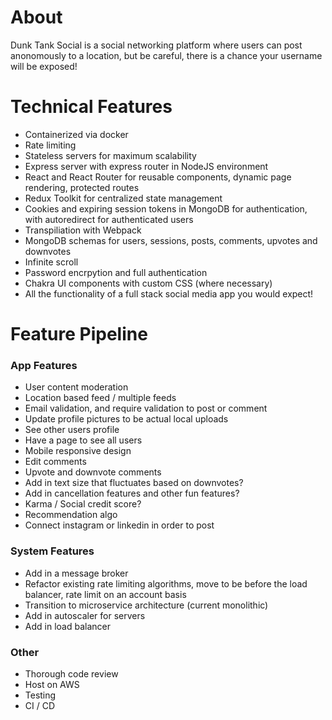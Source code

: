 # About

Dunk Tank Social is a social networking platform where users can post anonomously to a location, but be careful, there is a chance your username will be exposed!

# Technical Features
- Containerized via docker
- Rate limiting
- Stateless servers for maximum scalability
- Express server with express router in NodeJS environment
- React and React Router for reusable components, dynamic page rendering, protected routes
- Redux Toolkit for centralized state management
- Cookies and expiring session tokens in MongoDB for authentication, with autoredirect for authenticated users
- Transpiliation with Webpack
- MongoDB schemas for users, sessions, posts, comments, upvotes and downvotes
- Infinite scroll
- Password encrpytion and full authentication
- Chakra UI components with custom CSS (where necessary)
- All the functionality of a full stack social media app you would expect!

# Feature Pipeline

### App Features
- User content moderation
- Location based feed / multiple feeds
- Email validation, and require validation to post or comment
- Update profile pictures to be actual local uploads
- See other users profile
- Have a page to see all users
- Mobile responsive design
- Edit comments
- Upvote and downvote comments
- Add in text size that fluctuates based on downvotes?
- Add in cancellation features and other fun features?
- Karma / Social credit score? 
- Recommendation algo
- Connect instagram or linkedin in order to post

### System Features
- Add in a message broker
- Refactor existing rate limiting algorithms, move to be before the load balancer, rate limit on an account basis
- Transition to microservice architecture (current monolithic)
- Add in autoscaler for servers
- Add in load balancer

### Other
- Thorough code review
- Host on AWS
- Testing
- CI / CD
